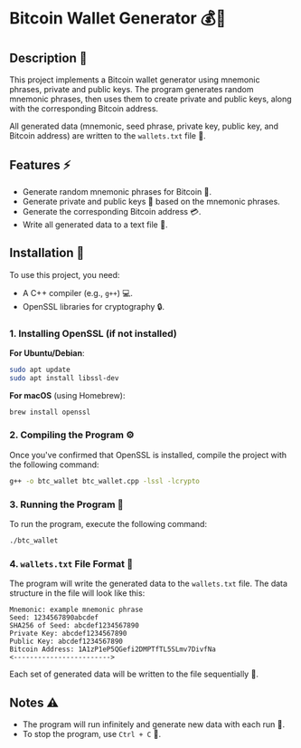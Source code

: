 # Bitcoin Wallet Generator 💰🔑

## Description 📝
This project implements a Bitcoin wallet generator using mnemonic phrases, private and public keys. The program generates random mnemonic phrases, then uses them to create private and public keys, along with the corresponding Bitcoin address.

All generated data (mnemonic, seed phrase, private key, public key, and Bitcoin address) are written to the `wallets.txt` file 📄.

## Features ⚡
- Generate random mnemonic phrases for Bitcoin 🧠.
- Generate private and public keys 🔐 based on the mnemonic phrases.
- Generate the corresponding Bitcoin address 💳.
- Write all generated data to a text file 💾.

## Installation 🚀

To use this project, you need:
- A C++ compiler (e.g., `g++`) 💻.
- OpenSSL libraries for cryptography 🔒.

### 1. Installing OpenSSL (if not installed)

**For Ubuntu/Debian**:
```bash
sudo apt update
sudo apt install libssl-dev
```

**For macOS** (using Homebrew):
```bash
brew install openssl
```

### 2. Compiling the Program ⚙️
Once you've confirmed that OpenSSL is installed, compile the project with the following command:

```bash
g++ -o btc_wallet btc_wallet.cpp -lssl -lcrypto
```

### 3. Running the Program 🚀
To run the program, execute the following command:

```bash
./btc_wallet
```

### 4. `wallets.txt` File Format 📂
The program will write the generated data to the `wallets.txt` file. The data structure in the file will look like this:

```
Mnemonic: example mnemonic phrase
Seed: 1234567890abcdef
SHA256 of Seed: abcdef1234567890
Private Key: abcdef1234567890
Public Key: abcdef1234567890
Bitcoin Address: 1A1zP1eP5QGefi2DMPTfTL5SLmv7DivfNa
<------------------------>
```

Each set of generated data will be written to the file sequentially 🔄.

## Notes ⚠️
- The program will run infinitely and generate new data with each run 🔁.
- To stop the program, use `Ctrl + C` 🚫.